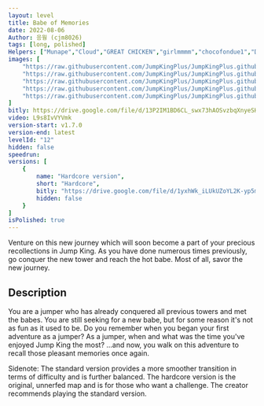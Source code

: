 ```yaml
---
layout: level
title: Babe of Memories
date: 2022-08-06
Author: 응웡 (cjm8026)
tags: [long, polished]
Helpers: ["Munape","Cloud","GREAT CHICKEN","girlmmmm","chocofondue1","DongG"]
images: [
    "https://raw.githubusercontent.com/JumpKingPlus/JumpKingPlus.github.io/www/images/workshop/levels/ws12-banner.png",
    "https://raw.githubusercontent.com/JumpKingPlus/JumpKingPlus.github.io/www/images/workshop/levels/ws12-2.png",
    "https://raw.githubusercontent.com/JumpKingPlus/JumpKingPlus.github.io/www/images/workshop/levels/ws12-3.png",
    "https://raw.githubusercontent.com/JumpKingPlus/JumpKingPlus.github.io/www/images/workshop/levels/ws12-4.png",
    "https://raw.githubusercontent.com/JumpKingPlus/JumpKingPlus.github.io/www/images/workshop/levels/ws12-5.png",
]
bitly: https://drive.google.com/file/d/13P2IM1BD6CL_swx73hAOSvzbqXnyeSHl/view?usp=sharing
video: L9s8IvVYVmk
version-start: v1.7.0
version-end: latest
levelId: "12"
hidden: false
speedrun:
versions: [
    {
        name: "Hardcore version",
        short: "Hardcore",
        bitly: "https://drive.google.com/file/d/1yxhWk_iLUkUZoYL2K-yp5m2h5omkIhiS/view?usp=sharing",
        hidden: false
    }
]
isPolished: true
---
```


Venture on this new journey which will soon become a part of your precious recollections in Jump King. As you have done numerous times previously, go conquer the new tower and reach the hot babe. Most of all, savor the new journey.

<!-- more -->

<div id="description">
    <h2>Description</h2>
    <p>You are a jumper who has already conquered all previous towers and met the babes. You are still seeking for a new babe, but for some reason it's not as fun as it used to be. Do you remember when you began your first adventure as a jumper? As a jumper, when and what was the time you've enjoyed Jump King the most? ...and now, you walk on this adventure to recall those pleasant memories once again.</p>
    <p>Sidenote: The standard version provides a more smoother transition in terms of difficulty and is further balanced. The hardcore version is the original, unnerfed map and is for those who want a challenge. The creator recommends playing the standard version. </p>
</div>
